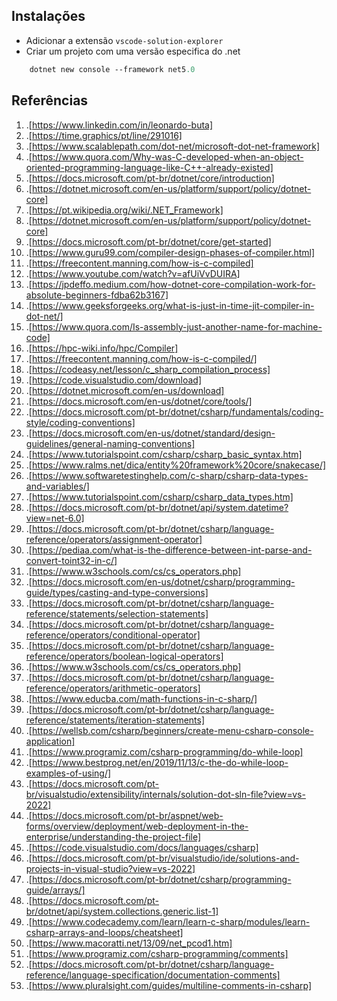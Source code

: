 ## Instalações

* Adicionar a extensão `vscode-solution-explorer`
* Criar um projeto com uma versão especifica do .net 

```ps
    dotnet new console --framework net5.0
```
## Referências
1.  .[https://www.linkedin.com/in/leonardo-buta]
2.  .[https://time.graphics/pt/line/291016]
3.  .[https://www.scalablepath.com/dot-net/microsoft-dot-net-framework]
4.  .[https://www.quora.com/Why-was-C-developed-when-an-object-oriented-programming-language-like-C++-already-existed]
5.  .[https://docs.microsoft.com/pt-br/dotnet/core/introduction]
6.  .[https://dotnet.microsoft.com/en-us/platform/support/policy/dotnet-core]
7.  .[https://pt.wikipedia.org/wiki/.NET_Framework]
8.  .[https://dotnet.microsoft.com/en-us/platform/support/policy/dotnet-core]
9.  .[https://docs.microsoft.com/pt-br/dotnet/core/get-started]
10. .[https://www.guru99.com/compiler-design-phases-of-compiler.html]
11. .[https://freecontent.manning.com/how-is-c-compiled]
12. .[https://www.youtube.com/watch?v=afUiVvDUIRA]
13. .[https://jpdeffo.medium.com/how-dotnet-core-compilation-work-for-absolute-beginners-fdba62b3167]
14. .[https://www.geeksforgeeks.org/what-is-just-in-time-jit-compiler-in-dot-net/]
15. .[https://www.quora.com/Is-assembly-just-another-name-for-machine-code]
16. .[https://hpc-wiki.info/hpc/Compiler]
17. .[https://freecontent.manning.com/how-is-c-compiled/]
18. .[https://codeasy.net/lesson/c_sharp_compilation_process]
19. .[https://code.visualstudio.com/download]
20. .[https://dotnet.microsoft.com/en-us/download]
21. .[https://docs.microsoft.com/en-us/dotnet/core/tools/]
22. .[https://docs.microsoft.com/pt-br/dotnet/csharp/fundamentals/coding-style/coding-conventions]
23. .[https://docs.microsoft.com/en-us/dotnet/standard/design-guidelines/general-naming-conventions]
24. .[https://www.tutorialspoint.com/csharp/csharp_basic_syntax.htm]
25. .[https://www.ralms.net/dica/entity%20framework%20core/snakecase/]
26. .[https://www.softwaretestinghelp.com/c-sharp/csharp-data-types-and-variables/]
27. .[https://www.tutorialspoint.com/csharp/csharp_data_types.htm]
28. .[https://docs.microsoft.com/pt-br/dotnet/api/system.datetime?view=net-6.0]
29. .[https://docs.microsoft.com/pt-br/dotnet/csharp/language-reference/operators/assignment-operator]
30. .[https://pediaa.com/what-is-the-difference-between-int-parse-and-convert-toint32-in-c/]
31. .[https://www.w3schools.com/cs/cs_operators.php]
32. .[https://docs.microsoft.com/en-us/dotnet/csharp/programming-guide/types/casting-and-type-conversions]
33. .[https://docs.microsoft.com/pt-br/dotnet/csharp/language-reference/statements/selection-statements]
34. .[https://docs.microsoft.com/pt-br/dotnet/csharp/language-reference/operators/conditional-operator]
35. .[https://docs.microsoft.com/pt-br/dotnet/csharp/language-reference/operators/boolean-logical-operators]
36. .[https://www.w3schools.com/cs/cs_operators.php]
37. .[https://docs.microsoft.com/pt-br/dotnet/csharp/language-reference/operators/arithmetic-operators]
38. .[https://www.educba.com/math-functions-in-c-sharp/]
39. .[https://docs.microsoft.com/pt-br/dotnet/csharp/language-reference/statements/iteration-statements]
40. .[https://wellsb.com/csharp/beginners/create-menu-csharp-console-application]
41. .[https://www.programiz.com/csharp-programming/do-while-loop]
42. .[https://www.bestprog.net/en/2019/11/13/c-the-do-while-loop-examples-of-using/]
43. .[https://docs.microsoft.com/pt-br/visualstudio/extensibility/internals/solution-dot-sln-file?view=vs-2022]
44. .[https://docs.microsoft.com/pt-br/aspnet/web-forms/overview/deployment/web-deployment-in-the-enterprise/understanding-the-project-file]
45. .[https://code.visualstudio.com/docs/languages/csharp]
46. .[https://docs.microsoft.com/pt-br/visualstudio/ide/solutions-and-projects-in-visual-studio?view=vs-2022]
47. .[https://docs.microsoft.com/pt-br/dotnet/csharp/programming-guide/arrays/]
48. .[https://docs.microsoft.com/pt-br/dotnet/api/system.collections.generic.list-1]
49. .[https://www.codecademy.com/learn/learn-c-sharp/modules/learn-csharp-arrays-and-loops/cheatsheet]
50. .[https://www.macoratti.net/13/09/net_pcod1.htm]
51. .[https://www.programiz.com/csharp-programming/comments]
52. .[https://docs.microsoft.com/pt-br/dotnet/csharp/language-reference/language-specification/documentation-comments]
53. .[https://www.pluralsight.com/guides/multiline-comments-in-csharp]
